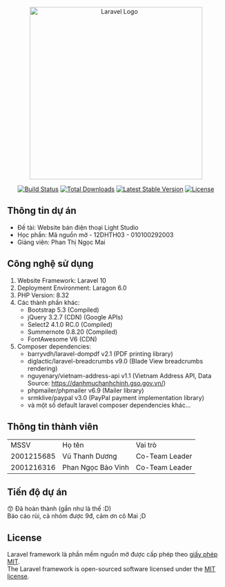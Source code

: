 <p align="center"><a href="https://laravel.com" target="_blank"><img src="https://raw.githubusercontent.com/laravel/art/master/logo-lockup/5%20SVG/2%20CMYK/1%20Full%20Color/laravel-logolockup-cmyk-red.svg" width="400" alt="Laravel Logo"></a></p>

<p align="center">
<a href="https://github.com/laravel/framework/actions"><img src="https://github.com/laravel/framework/workflows/tests/badge.svg" alt="Build Status"></a>
<a href="https://packagist.org/packages/laravel/framework"><img src="https://img.shields.io/packagist/dt/laravel/framework" alt="Total Downloads"></a>
<a href="https://packagist.org/packages/laravel/framework"><img src="https://img.shields.io/packagist/v/laravel/framework" alt="Latest Stable Version"></a>
<a href="https://packagist.org/packages/laravel/framework"><img src="https://img.shields.io/packagist/l/laravel/framework" alt="License"></a>
</p>

## Thông tin dự án

- Đề tài: Website bán điện thoại Light Studio
- Học phần: Mã nguồn mở - 12DHTH03 - 010100292003
- Giảng viên: Phan Thị Ngọc Mai

## Công nghệ sử dụng

1. Website Framework: Laravel 10
2. Deployment Environment: Laragon 6.0
3. PHP Version: 8.32
4. Các thành phần khác:
    - Bootstrap 5.3 (Compiled)
    - jQuery 3.2.7 (CDN) (Google APIs)
    - Select2 4.1.0 RC.0 (Compiled)
    - Summernote 0.8.20 (Compiled)
    - FontAwesome V6 (CDN)
5. Composer dependencies:
    - barryvdh/laravel-dompdf v2.1 (PDF printing library)
    - diglactic/laravel-breadcrumbs v9.0 (Blade View breadcrumbs rendering)
    - nguyenary/vietnam-address-api v1.1 (Vietnam Address API, Data Source: https://danhmuchanhchinh.gso.gov.vn/)
    - phpmailer/phpmailer v6.9 (Mailer library)
    - srmklive/paypal v3.0 (PayPal payment implementation library)
    - và một số default laravel composer dependencies khác...
## Thông tin thành viên

<table>
    <tr>
        <td>MSSV</td>
        <td>Họ tên</td>
        <td>Vai trò</td>
    </tr>
    <tr>
        <td>2001215685</td>
        <td>Vũ Thanh Dương</td>
        <td>Co-Team Leader</td>
    </tr>
    <tr>
        <td>2001216316</td>
        <td>Phan Ngọc Bảo Vinh</td>
        <td>Co-Team Leader</td>
    </tr>
</table>

## Tiến độ dự án

:kissing_smiling_eyes: Đã hoàn thành (gần như là thế :D)
<br>Báo cáo rùi, cả nhóm được 9đ, cảm ơn cô Mai ;D

## License

Laravel framework là phần mềm nguồn mở được cấp phép theo [giấy phép MIT](https://opensource.org/licenses/MIT).
<br>
The Laravel framework is open-sourced software licensed under the [MIT license](https://opensource.org/licenses/MIT).
